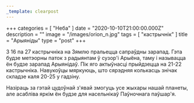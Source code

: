 ```yaml
---
_template: clearpost
---
```



+++
categories = [ "Неба" ]
date = "2020-10-10T21:00:00.000Z"
description = ""
image = "/images/orion_n.jpg"
tags = [ "кастрычнік" ]
title = "Арыянiды"
type = "post"
+++


З 16 па 27 кастрычніка на Зямлю пральецца сапраўдны зарапад. Гэта будзе метэорны паток з радыянтам ў сузор'і Арыёна, таму і называцца ён будзе зарапад Арыянiдаў. Пік яго актыўнасці прыйдзецца на 21-22 кастрычніка. Навукоўцы мяркуюць, што сярэдняя колькасць знiчак складзе каля 20-25 у гадзіну.  
  
Назіраць за гэтай цудоўнай з'явай змогуць усе жыхары нашай планеты, але асабліва яркім ён будзе для насельнікаў Паўночнага паўшар'я.
